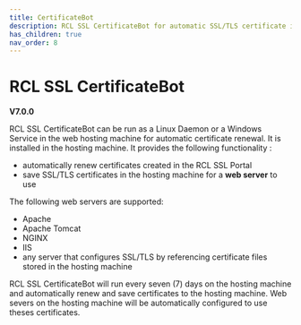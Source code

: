 ```yaml
---
title: CertificateBot
description: RCL SSL CertificateBot for automatic SSL/TLS certificate installation and renewal in Linux and Windows servers
has_children: true
nav_order: 8
---
```


# RCL SSL CertificateBot
**V7.0.0**

RCL SSL CertificateBot can be run as a Linux Daemon or a Windows Service in the web hosting machine for automatic certificate renewal. It is installed in the hosting machine. It provides the following functionality :

- automatically renew certificates created in the RCL SSL Portal
- save SSL/TLS certificates in the hosting machine for a **web server** to use 

The following web servers are supported:

- Apache
- Apache Tomcat
- NGINX
- IIS
- any server that configures SSL/TLS by referencing certificate files stored in the hosting machine

RCL SSL CertificateBot will run every seven (7) days on the hosting machine and automatically renew and save certificates to the hosting machine. Web severs on the hosting machine will be automatically configured to use theses certificates.